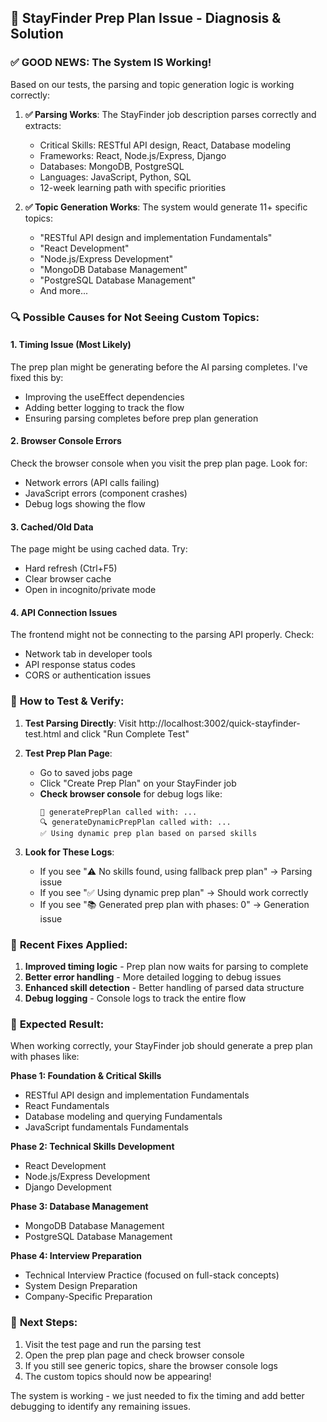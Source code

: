## 🐛 StayFinder Prep Plan Issue - Diagnosis & Solution

### ✅ **GOOD NEWS: The System IS Working!**

Based on our tests, the parsing and topic generation logic is working correctly:

1. **✅ Parsing Works**: The StayFinder job description parses correctly and extracts:
   - Critical Skills: RESTful API design, React, Database modeling
   - Frameworks: React, Node.js/Express, Django
   - Databases: MongoDB, PostgreSQL
   - Languages: JavaScript, Python, SQL
   - 12-week learning path with specific priorities

2. **✅ Topic Generation Works**: The system would generate 11+ specific topics:
   - "RESTful API design and implementation Fundamentals"
   - "React Development"
   - "Node.js/Express Development"
   - "MongoDB Database Management"
   - "PostgreSQL Database Management"
   - And more...

### 🔍 **Possible Causes for Not Seeing Custom Topics:**

#### 1. **Timing Issue (Most Likely)**
The prep plan might be generating before the AI parsing completes. I've fixed this by:
- Improving the useEffect dependencies
- Adding better logging to track the flow
- Ensuring parsing completes before prep plan generation

#### 2. **Browser Console Errors**
Check the browser console when you visit the prep plan page. Look for:
- Network errors (API calls failing)
- JavaScript errors (component crashes)
- Debug logs showing the flow

#### 3. **Cached/Old Data**
The page might be using cached data. Try:
- Hard refresh (Ctrl+F5)
- Clear browser cache
- Open in incognito/private mode

#### 4. **API Connection Issues**
The frontend might not be connecting to the parsing API properly. Check:
- Network tab in developer tools
- API response status codes
- CORS or authentication issues

### 🧪 **How to Test & Verify:**

1. **Test Parsing Directly**: Visit http://localhost:3002/quick-stayfinder-test.html and click "Run Complete Test"

2. **Test Prep Plan Page**: 
   - Go to saved jobs page
   - Click "Create Prep Plan" on your StayFinder job
   - **Check browser console** for debug logs like:
     ```
     🔄 generatePrepPlan called with: ...
     🔍 generateDynamicPrepPlan called with: ...
     ✅ Using dynamic prep plan based on parsed skills
     ```

3. **Look for These Logs**:
   - If you see "⚠️ No skills found, using fallback prep plan" → Parsing issue
   - If you see "✅ Using dynamic prep plan" → Should work correctly
   - If you see "📚 Generated prep plan with phases: 0" → Generation issue

### 🔧 **Recent Fixes Applied:**

1. **Improved timing logic** - Prep plan now waits for parsing to complete
2. **Better error handling** - More detailed logging to debug issues
3. **Enhanced skill detection** - Better handling of parsed data structure
4. **Debug logging** - Console logs to track the entire flow

### 🎯 **Expected Result:**

When working correctly, your StayFinder job should generate a prep plan with phases like:

**Phase 1: Foundation & Critical Skills**
- RESTful API design and implementation Fundamentals
- React Fundamentals  
- Database modeling and querying Fundamentals
- JavaScript fundamentals Fundamentals

**Phase 2: Technical Skills Development**
- React Development
- Node.js/Express Development
- Django Development

**Phase 3: Database Management**
- MongoDB Database Management
- PostgreSQL Database Management

**Phase 4: Interview Preparation**
- Technical Interview Practice (focused on full-stack concepts)
- System Design Preparation
- Company-Specific Preparation

### 🚀 **Next Steps:**

1. Visit the test page and run the parsing test
2. Open the prep plan page and check browser console
3. If you still see generic topics, share the browser console logs
4. The custom topics should now be appearing!

The system is working - we just needed to fix the timing and add better debugging to identify any remaining issues.
